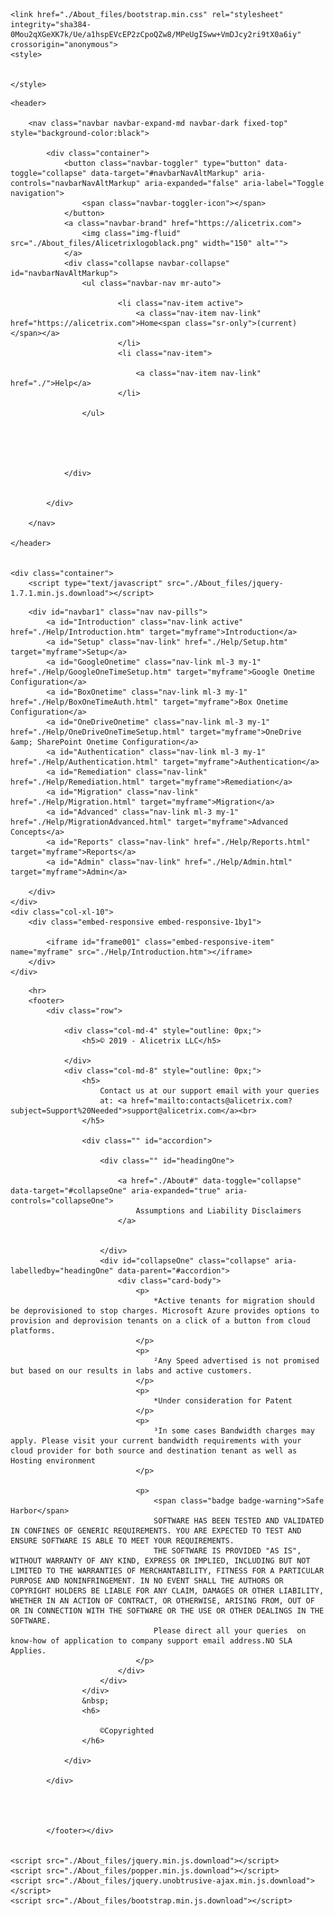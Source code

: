 <!-- saved from url=(0033)http://localhost:50510/Home/About -->
<html lang="en"><head><meta http-equiv="Content-Type" content="text/html; charset=UTF-8">


    <link href="./About_files/bootstrap.min.css" rel="stylesheet" integrity="sha384-0Mou2qXGeXK7k/Ue/a1hspEVcEP2zCpoQZw8/MPeUgISww+VmDJcy2ri9tX0a6iy" crossorigin="anonymous">
    <style>

      
    </style>

</head>
<body>

    <header>

        <nav class="navbar navbar-expand-md navbar-dark fixed-top" style="background-color:black">

            <div class="container">
                <button class="navbar-toggler" type="button" data-toggle="collapse" data-target="#navbarNavAltMarkup" aria-controls="navbarNavAltMarkup" aria-expanded="false" aria-label="Toggle navigation">
                    <span class="navbar-toggler-icon"></span>
                </button>
                <a class="navbar-brand" href="https://alicetrix.com">
                    <img class="img-fluid" src="./About_files/Alicetrixlogoblack.png" width="150" alt="">
                </a>
                <div class="collapse navbar-collapse" id="navbarNavAltMarkup">
                    <ul class="navbar-nav mr-auto">

                            <li class="nav-item active">
                                <a class="nav-item nav-link" href="https://alicetrix.com">Home<span class="sr-only">(current)</span></a>
                            </li>
                            <li class="nav-item">

                                <a class="nav-item nav-link" href="./">Help</a>
                            </li>

                    </ul>


                    
         

                </div>


            </div>

        </nav>

    </header>


    <div class="container">
        <script type="text/javascript" src="./About_files/jquery-1.7.1.min.js.download"></script>




<div class="row">
    <div class="col-xl-2">

        <div id="navbar1" class="nav nav-pills">
            <a id="Introduction" class="nav-link active" href="./Help/Introduction.htm" target="myframe">Introduction</a>
            <a id="Setup" class="nav-link" href="./Help/Setup.htm" target="myframe">Setup</a>
            <a id="GoogleOnetime" class="nav-link ml-3 my-1" href="./Help/GoogleOneTimeSetup.htm" target="myframe">Google Onetime Configuration</a>
            <a id="BoxOnetime" class="nav-link ml-3 my-1" href="./Help/BoxOneTimeAuth.html" target="myframe">Box Onetime Configuration</a>
            <a id="OneDriveOnetime" class="nav-link ml-3 my-1" href="./Help/OneDriveOneTimeSetup.html" target="myframe">OneDrive &amp; SharePoint Onetime Configuration</a>
            <a id="Authentication" class="nav-link ml-3 my-1" href="./Help/Authentication.html" target="myframe">Authentication</a>
            <a id="Remediation" class="nav-link" href="./Help/Remediation.html" target="myframe">Remediation</a>
            <a id="Migration" class="nav-link" href="./Help/Migration.html" target="myframe">Migration</a>
            <a id="Advanced" class="nav-link ml-3 my-1" href="./Help/MigrationAdvanced.html" target="myframe">Advanced Concepts</a>
            <a id="Reports" class="nav-link" href="./Help/Reports.html" target="myframe">Reports</a>
            <a id="Admin" class="nav-link" href="./Help/Admin.html" target="myframe">Admin</a>

        </div>
    </div>
    <div class="col-xl-10">
        <div class="embed-responsive embed-responsive-1by1">

            <iframe id="frame001" class="embed-responsive-item" name="myframe" src="./Help/Introduction.htm"></iframe>
        </div>
    </div>
</div>
<script>
    $(document).ready(function () {

        $("#navbar1 a").click(function () {
            $("#navbar1 a").removeClass("active");
            $(this).addClass("active");
        });
    });
</script>

<script>

    var main_route = (window.location.pathname.split("/")[3]);
    if (main_route) {      
        document.getElementById(main_route).click();
        document.getElementById(main_route).className = "nav-link active";
    }
    else {
        document.getElementById("Introduction").className = "nav-link active";
    }

   
</script>





        <hr>
        <footer>
            <div class="row">

                <div class="col-md-4" style="outline: 0px;">
                    <h5>© 2019 - Alicetrix LLC</h5>
                    
                </div>
                <div class="col-md-8" style="outline: 0px;">
                    <h5>
                        Contact us at our support email with your queries
                        at: <a href="mailto:contacts@alicetrix.com?subject=Support%20Needed">support@alicetrix.com</a><br>
                    </h5>

                    <div class="" id="accordion">

                        <div class="" id="headingOne">

                            <a href="./About#" data-toggle="collapse" data-target="#collapseOne" aria-expanded="true" aria-controls="collapseOne">
                                Assumptions and Liability Disclaimers
                            </a>


                        </div>
                        <div id="collapseOne" class="collapse" aria-labelledby="headingOne" data-parent="#accordion">
                            <div class="card-body">
                                <p>
                                    *Active tenants for migration should be deprovisioned to stop charges. Microsoft Azure provides options to provision and deprovision tenants on a click of a button from cloud platforms.
                                </p>
                                <p>
                                    ²Any Speed advertised is not promised but based on our results in labs and active customers.
                                </p>
                                <p>
                                    *Under consideration for Patent
                                </p>
                                <p>
                                    ³In some cases Bandwidth charges may apply. Please visit your current bandwidth requirements with your cloud provider for both source and destination tenant as well as Hosting environment
                                </p>

                                <p>
                                    <span class="badge badge-warning">Safe Harbor</span>
                                    SOFTWARE HAS BEEN TESTED AND VALIDATED IN CONFINES OF GENERIC REQUIREMENTS. YOU ARE EXPECTED TO TEST AND ENSURE SOFTWARE IS ABLE TO MEET YOUR REQUIREMENTS.
                                    THE SOFTWARE IS PROVIDED "AS IS", WITHOUT WARRANTY OF ANY KIND, EXPRESS OR IMPLIED, INCLUDING BUT NOT LIMITED TO THE WARRANTIES OF MERCHANTABILITY, FITNESS FOR A PARTICULAR PURPOSE AND NONINFRINGEMENT. IN NO EVENT SHALL THE AUTHORS OR COPYRIGHT HOLDERS BE LIABLE FOR ANY CLAIM, DAMAGES OR OTHER LIABILITY, WHETHER IN AN ACTION OF CONTRACT, OR OTHERWISE, ARISING FROM, OUT OF OR IN CONNECTION WITH THE SOFTWARE OR THE USE OR OTHER DEALINGS IN THE SOFTWARE.
                                    Please direct all your queries  on know-how of application to company support email address.NO SLA Applies.
                                </p>
                            </div>
                        </div>
                    </div>
                    &nbsp;
                    <h6>
                        
                        ©Copyrighted
                    </h6>

                </div>
             
            </div>

                    
                       
                     
            </footer></div>
        
  
    <script src="./About_files/jquery.min.js.download"></script>
    <script src="./About_files/popper.min.js.download"></script>
    <script src="./About_files/jquery.unobtrusive-ajax.min.js.download"></script>
    <script src="./About_files/bootstrap.min.js.download"></script>

    


<!-- Visual Studio Browser Link -->
<script type="text/javascript" src="./About_files/browserLink" async="async" id="__browserLink_initializationData" data-requestid="a2a43851a8b24832bc66dd5e5110abde" data-requestmappingfromserver="False"></script>
<!-- End Browser Link -->





</body></html>
